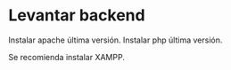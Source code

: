# Levantar backend

Instalar apache última versión.
Instalar php última versión.

Se recomienda instalar XAMPP.

